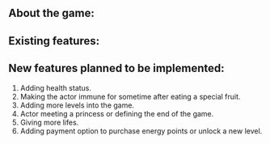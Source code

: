 ## About the game:

## Existing features:

## New features planned to be implemented:

1. Adding health status.
2. Making the actor immune for sometime after eating a special fruit.
3. Adding more levels into the game.
4. Actor meeting a princess or defining the end of the game.
5. Giving more lifes.
6. Adding payment option to purchase energy points or unlock a new level.


